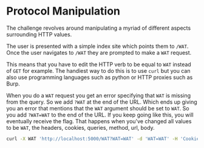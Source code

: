 # Protocol Manipulation
The challenge revolves around manipulating a myriad of different aspects
surrounding HTTP values. 

The user is presented with a simple index site which points them to `/WAT`. Once
the user navigates to `/WAT` they are prompted to make a `WAT` request.

This means that you have to edit the HTTP verb to be equal to `WAT` instead of
`GET` for example. The handiest way to do this is to use `curl` but you can also
use programming languages such as python or HTTP proxies such as Burp.

When you do a `WAT` request you get an error specifying that `WAT` is missing
from the query. So we add `?WAT` at the end of the URL. Which ends up giving
you an error that mentions that the `WAT` argument should be set to `WAT`. So
you add `?WAT=WAT` to the end of the URL. If you keep going like this, you will
eventually receive the flag. That happens when you've changed all values to be
`WAT`, the headers, cookies, queries, method, url, body.

```bash
curl -X WAT 'http://localhost:5000/WAT?WAT=WAT' -d 'WAT=WAT' -H 'Cookie: WAT=WAT' -H 'WAT: WAT' -H 'User-Agent: WAT'
```
